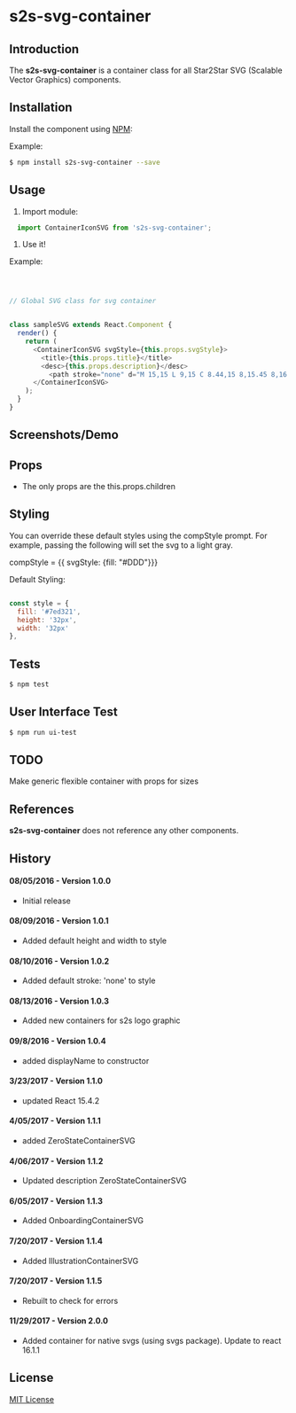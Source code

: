 s2s-svg-container
=========

Introduction
------------

The **s2s-svg-container** is a container class for all Star2Star SVG (Scalable Vector Graphics) components.


Installation
------------

Install the component using [NPM](https://www.npmjs.com/):

Example:

```sh
$ npm install s2s-svg-container --save
```

Usage
-----

1.	Import module:

```js
  import ContainerIconSVG from 's2s-svg-container';
```

1.	Use it!

Example:
```js



// Global SVG class for svg container


class sampleSVG extends React.Component {
  render() {
    return (
      <ContainerIconSVG svgStyle={this.props.svgStyle}>
        <title>{this.props.title}</title>
        <desc>{this.props.description}</desc>
          <path stroke="none" d="M 15,15 L 9,15 C 8.44,15 8,15.45 8,16 8,16.56 8.45,17 9,17 L 15,17 15,23 C 15,23.56 15.45,24 16,24 16.56,24 17,23.55 17,23 L 17,17 23,17 C 23.56,17 24,16.55 24,16 24,15.44 23.55,15 23,15 L 17,15 17,9 C 17,8.44 16.55,8 16,8 15.44,8 15,8.45 15,9 L 15,15 15,15 Z M 15,15" />      
      </ContainerIconSVG>
    );
  }
}


```



Screenshots/Demo
----------------


Props
-----

-	The only props are the this.props.children

Styling
-------
You can override these default styles using the compStyle prompt. For example, passing the following will set the svg to a light gray.

  compStyle = {{ svgStyle: {fill: "#DDD"}}}

  Default Styling:

```js

const style = {
  fill: '#7ed321',
  height: '32px',
  width: '32px'
},

```

Tests
-----

```sh
$ npm test
```

User Interface Test
-------------------

```sh
$ npm run ui-test
```

TODO
----
Make generic flexible container with props for sizes


References
----------

**s2s-svg-container** does not reference any other components.

History
-------

#### 08/05/2016 - Version 1.0.0

-	Initial release

#### 08/09/2016 - Version 1.0.1

-	Added default height and width to style

#### 08/10/2016 - Version 1.0.2

-	Added default stroke: 'none' to style

#### 08/13/2016 - Version 1.0.3

-	Added new containers for s2s logo graphic

#### 09/8/2016 - Version 1.0.4

-	added displayName to constructor

#### 3/23/2017 - Version 1.1.0

-	updated React 15.4.2

#### 4/05/2017 - Version 1.1.1

-	added ZeroStateContainerSVG

#### 4/06/2017 - Version 1.1.2

-	Updated description ZeroStateContainerSVG

#### 6/05/2017 - Version 1.1.3

-	Added OnboardingContainerSVG

#### 7/20/2017 - Version 1.1.4

-	Added IllustrationContainerSVG

#### 7/20/2017 - Version 1.1.5

-	Rebuilt to check for errors

#### 11/29/2017 - Version 2.0.0

-	Added container for native svgs (using svgs package).  Update to react 16.1.1

License
-------

[MIT License](http://opensource.org/licenses/MIT)
